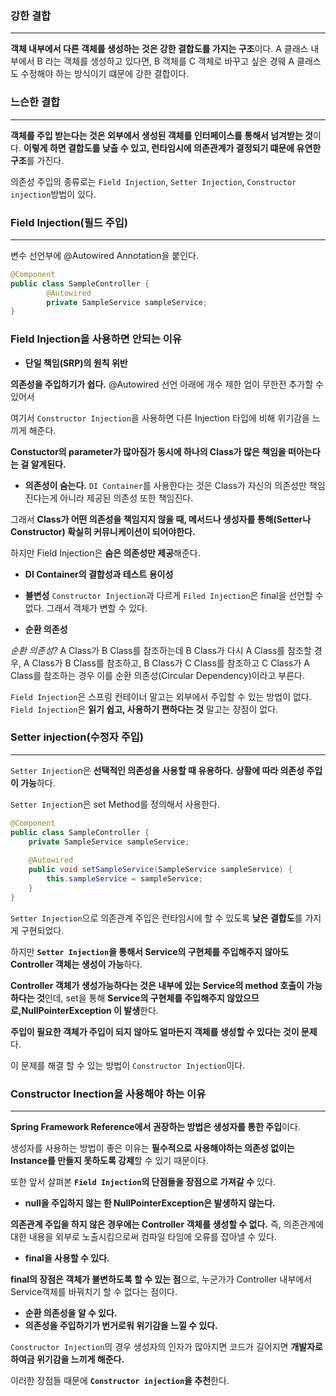 ### 강한 결합
---
**객체 내부에서 다른 객체를 생성하는 것은 강한 결합도를 가지는 구조**이다.
A 클래스 내부에서 B 라는 객체를 생성하고 있다면, B 객체를 C 객체로 바꾸고 싶은 경웨 A 클래스도 수정해야 하는 방식이기 떄문에 강한 결합이다.


### 느슨한 결합
---
**객체를 주입 받는다는 것은 외부에서 생성된 객체를 인터페이스를 통해서 넘겨받는 것**이다.
**이렇게 하면 결합도를 낮출 수 있고, 런타임시에 의존관계가 결정되기 떄문에 유연한 구조**를 가진다.

의존성 주입의 종류로는 `Field Injection`, `Setter Injection`, `Constructor injection`방법이 있다.

### Field Injection(필드 주입)
---
변수 선언부에 @Autowired Annotation을 붙인다.
```java
@Component
public class SampleController {
        @Autowired
        private SampleService sampleService;
}
```
### Field Injection을 사용하면 안되는 이유
- **단일 책임(SRP)의 원칙 위반**

**의존성을 주입하기가 쉽다.**
@Autowired 선언 아래에 개수 제한 업이 무한전 추가할 수 있어서

여기서 `Constructor Injection`을 사용하면 다른 Injection 타입에 비해 위기감을 느끼게 해준다.

**Constuctor의 parameter가 많아짐가 동시에 하나의 Class가 많은 책임을 떠아는다는 걸 알게된다.**

- **의존성이 숨는다.**
`DI Container`를 사용한다는 것은 Class가 자신의 의존성만 책임진다는게 아니라 제공된 의존성 또한 책임진다.

그래서 **Class가 어떤 의존성을 책임지지 않을 때, 메서드나 생성자를 통해(Setter나 Constructor) 확실히 커뮤니케이션이 되어야한다.**

하지만 Field Injection은 **숨은 의존성만 제공**해준다.

- **DI Container의 결합성과 테스트 용이성**
- **불변성**
`Constructor Injection`과 다르게 `Filed Injection`은 final을 선언할 수 없다.
그래서 객체가 변할 수 있다.

- **순환 의존성**

*순환 의존성?*
A Class가 B Class를 참조하는데 B Class가 다시 A Class를 참조할 경우,
A Class가 B Class를 참조하고, B Class가 C Class를 참조하고 C Class가 A Class를 참조하는 경우 이를 순환 의존성(Circular Dependency)이라고 부른다.

`Field Injection`은 스프링 컨테이너 말고는 외부에서 주입할 수 있는 방법이 없다.
`Field Injection`은 **읽기 쉽고, 사용하기 편하다는 것** 말고는 장점이 없다.

### Setter injection(수정자 주입)
---
`Setter Injectio`n은 **선택적인 의존성을 사용할 때 유용하다.**
**상황에 따라 의존성 주입이 가능**하다.

`Setter Injectio`n은 set Method를 정의해서 사용한다.

```java
@Component
public class SampleController {
    private SampleService sampleService;
 
    @Autowired
    public void setSampleService(SampleService sampleService) {
        this.sampleService = sampleService;
    }
}
```
`Setter Injection`으로 의존관계 주입은 런타임시에 할 수 있도록 **낮은 결합도**를 가지게 구현되었다.

하지만 **`Setter Injection`을 통해서 Service의 구현체를 주입해주지 않아도 Controller 객체는 생성이 가능**하다.

**Controller 객체가 생성가능하다는 것은 내부에 있는 Service의 method 호출이 가능하다는 것**인데,
set을 통해 **Service의 구현체를 주입해주지 않았으므로,NullPointerException 이 발생**한다.

**주입이 필요한 객체가 주입이 되지 않아도 얼마든지 객체를 생성할 수 있다는 것이 문제**다.

이 문제를 해결 할 수 있는 방법이 `Constructor Injection`이다.

### Constructor Inection을 사용해야 하는 이유
---
**Spring Framework Reference에서 권장하는 방법은 생성자를 통한 주입**이다.

생성자를 사용하는 방법이 좋은 이유는 **필수적으로 사용해야하는 의존성 없이는 Instance를 만들지 못하도록 강제**할 수 있기 때문이다.

또한 앞서 살펴본 **`Field Injection`의 단점들을 장점으로 가져갈 수** 있다.

- **null을 주입하지 않는 한 NullPointerException은 발생하지 않는다.**

**의존관계 주입을 하지 않은 경우에는 Controller 객체를 생성할 수 없다.**
즉, 의존관계에 대한 내용을 외부로 노출시킴으로써 컴파일 타임에 오류를 잡아낼 수 있다.

- **final을 사용할 수 있다.**

**final의 장점은 객체가 불변하도록 할 수 있는 점**으로, 누군가가 Controller 내부에서 Service객체를 바꿔치기 할 수 없다는 점이다.

- **순환 의존성을 알 수 있다.**
- **의존성을 주입하기가 번거로워 위기감을 느낄 수 있다.**

`Constructor Injection`의 경우 생성자의 인자가 많아지면 코드가 길어지면 **개발자로 하여금 위기감을 느끼게 해준다.**

이러한 장점들 때문에 **`Constructor injection`을 추천**한다.


